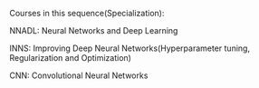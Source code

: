 Courses in this sequence(Specialization):

NNADL: Neural Networks and Deep Learning

INNS: Improving Deep Neural Networks(Hyperparameter tuning, Regularization and Optimization)

CNN: Convolutional Neural Networks